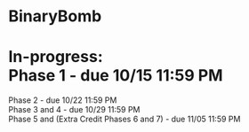 # BinaryBomb

**In-progress:**<br>
Phase 1 - due 10/15 11:59 PM
<br>
===================


Phase 2 - due 10/22 11:59 PM <br>
Phase 3 and 4 - due 10/29 11:59 PM <br>
Phase 5 and (Extra Credit Phases 6 and 7) - due 11/05 11:59 PM <br>
